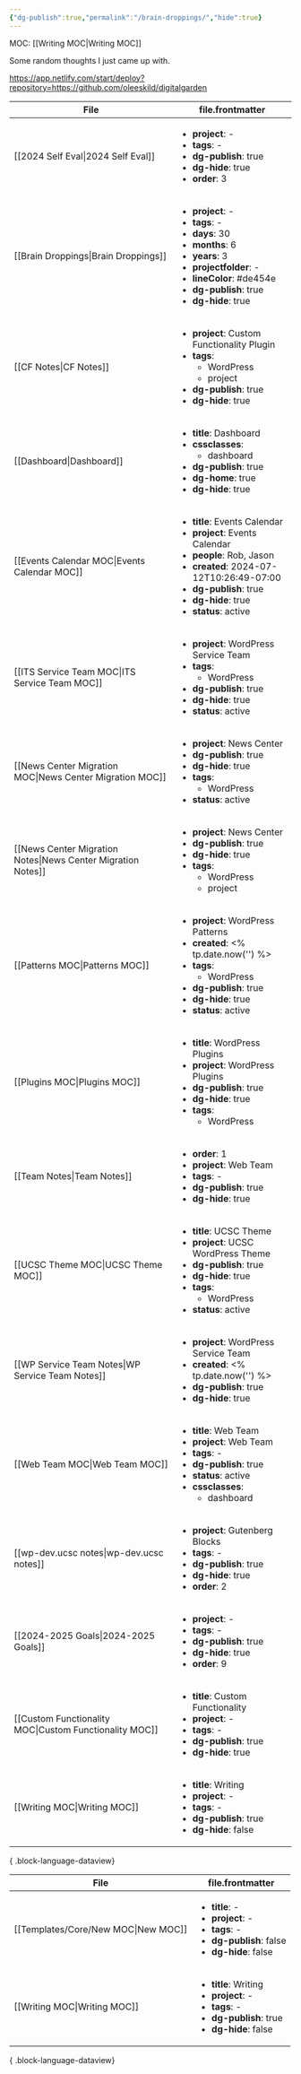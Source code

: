 ```yaml
---
{"dg-publish":true,"permalink":"/brain-droppings/","hide":true}
---
```


MOC: [[Writing MOC\|Writing MOC]]


Some random thoughts I just came up with.

https://app.netlify.com/start/deploy?repository=https://github.com/oleeskild/digitalgarden

<canvas height="0" width="0" style="display: block; box-sizing: border-box; height: 0px; width: 0px;"></canvas><canvas height="0" width="0" style="display: block; box-sizing: border-box; height: 0px; width: 0px;"></canvas><canvas height="0" width="0" style="display: block; box-sizing: border-box; height: 0px; width: 0px;"></canvas>

<canvas height="0" width="0" style="display: block; box-sizing: border-box; height: 0px; width: 0px;"></canvas>

| File                                                            | file.frontmatter                                                                                                                                                                                                                                                       |
| --------------------------------------------------------------- | ---------------------------------------------------------------------------------------------------------------------------------------------------------------------------------------------------------------------------------------------------------------------- |
| [[2024 Self Eval\|2024 Self Eval]]                           | <ul><li><b>project</b>: \-</li><li><b>tags</b>: \-</li><li><b>dg-publish</b>: true</li><li><b>dg-hide</b>: true</li><li><b>order</b>: 3</li></ul>                                                                                                                      |
| [[Brain Droppings\|Brain Droppings]]                         | <ul><li><b>project</b>: \-</li><li><b>tags</b>: \-</li><li><b>days</b>: 30</li><li><b>months</b>: 6</li><li><b>years</b>: 3</li><li><b>projectfolder</b>: \-</li><li><b>lineColor</b>: #de454e</li><li><b>dg-publish</b>: true</li><li><b>dg-hide</b>: true</li></ul>  |
| [[CF Notes\|CF Notes]]                                       | <ul><li><b>project</b>: Custom Functionality Plugin</li><li><b>tags</b>: <ul><li>WordPress</li><li>project</li></ul></li><li><b>dg-publish</b>: true</li><li><b>dg-hide</b>: true</li></ul>                                                                            |
| [[Dashboard\|Dashboard]]                                     | <ul><li><b>title</b>: Dashboard</li><li><b>cssclasses</b>: <ul><li>dashboard</li></ul></li><li><b>dg-publish</b>: true</li><li><b>dg-home</b>: true</li><li><b>dg-hide</b>: true</li></ul>                                                                             |
| [[Events Calendar MOC\|Events Calendar MOC]]                 | <ul><li><b>title</b>: Events Calendar</li><li><b>project</b>: Events Calendar</li><li><b>people</b>: Rob, Jason</li><li><b>created</b>: 2024-07-12T10:26:49-07:00</li><li><b>dg-publish</b>: true</li><li><b>dg-hide</b>: true</li><li><b>status</b>: active</li></ul> |
| [[ITS Service Team MOC\|ITS Service Team MOC]]               | <ul><li><b>project</b>: WordPress Service Team</li><li><b>tags</b>: <ul><li>WordPress</li></ul></li><li><b>dg-publish</b>: true</li><li><b>dg-hide</b>: true</li><li><b>status</b>: active</li></ul>                                                                   |
| [[News Center Migration MOC\|News Center Migration MOC]]     | <ul><li><b>project</b>: News Center</li><li><b>dg-publish</b>: true</li><li><b>dg-hide</b>: true</li><li><b>tags</b>: <ul><li>WordPress</li></ul></li><li><b>status</b>: active</li></ul>                                                                              |
| [[News Center Migration Notes\|News Center Migration Notes]] | <ul><li><b>project</b>: News Center</li><li><b>dg-publish</b>: true</li><li><b>dg-hide</b>: true</li><li><b>tags</b>: <ul><li>WordPress</li><li>project</li></ul></li></ul>                                                                                            |
| [[Patterns MOC\|Patterns MOC]]                               | <ul><li><b>project</b>: WordPress Patterns</li><li><b>created</b>: <% tp.date.now('') %></li><li><b>tags</b>: <ul><li>WordPress</li></ul></li><li><b>dg-publish</b>: true</li><li><b>dg-hide</b>: true</li><li><b>status</b>: active</li></ul>                         |
| [[Plugins MOC\|Plugins MOC]]                                 | <ul><li><b>title</b>: WordPress Plugins</li><li><b>project</b>: WordPress Plugins</li><li><b>dg-publish</b>: true</li><li><b>dg-hide</b>: true</li><li><b>tags</b>: <ul><li>WordPress</li></ul></li></ul>                                                              |
| [[Team Notes\|Team Notes]]                                   | <ul><li><b>order</b>: 1</li><li><b>project</b>: Web Team</li><li><b>tags</b>: \-</li><li><b>dg-publish</b>: true</li><li><b>dg-hide</b>: true</li></ul>                                                                                                                |
| [[UCSC Theme MOC\|UCSC Theme MOC]]                           | <ul><li><b>title</b>: UCSC Theme</li><li><b>project</b>: UCSC WordPress Theme</li><li><b>dg-publish</b>: true</li><li><b>dg-hide</b>: true</li><li><b>tags</b>: <ul><li>WordPress</li></ul></li><li><b>status</b>: active</li></ul>                                    |
| [[WP Service Team Notes\|WP Service Team Notes]]             | <ul><li><b>project</b>: WordPress Service Team</li><li><b>created</b>: <% tp.date.now('') %></li><li><b>dg-publish</b>: true</li><li><b>dg-hide</b>: true</li></ul>                                                                                                    |
| [[Web Team MOC\|Web Team MOC]]                               | <ul><li><b>title</b>: Web Team</li><li><b>project</b>: Web Team</li><li><b>tags</b>: \-</li><li><b>dg-publish</b>: true</li><li><b>status</b>: active</li><li><b>cssclasses</b>: <ul><li>dashboard</li></ul></li></ul>                                                 |
| [[wp-dev.ucsc notes\|wp-dev.ucsc notes]]                     | <ul><li><b>project</b>: Gutenberg Blocks</li><li><b>tags</b>: \-</li><li><b>dg-publish</b>: true</li><li><b>dg-hide</b>: true</li><li><b>order</b>: 2</li></ul>                                                                                                        |
| [[2024-2025 Goals\|2024-2025 Goals]]                         | <ul><li><b>project</b>: \-</li><li><b>tags</b>: \-</li><li><b>dg-publish</b>: true</li><li><b>dg-hide</b>: true</li><li><b>order</b>: 9</li></ul>                                                                                                                      |
| [[Custom Functionality MOC\|Custom Functionality MOC]]       | <ul><li><b>title</b>: Custom Functionality</li><li><b>project</b>: \-</li><li><b>tags</b>: \-</li><li><b>dg-publish</b>: true</li><li><b>dg-hide</b>: true</li></ul>                                                                                                   |
| [[Writing MOC\|Writing MOC]]                                 | <ul><li><b>title</b>: Writing</li><li><b>project</b>: \-</li><li><b>tags</b>: \-</li><li><b>dg-publish</b>: true</li><li><b>dg-hide</b>: false</li></ul>                                                                                                               |

{ .block-language-dataview}

| File                                   | file.frontmatter                                                                                                                                         |
| -------------------------------------- | -------------------------------------------------------------------------------------------------------------------------------------------------------- |
| [[Templates/Core/New MOC\|New MOC]] | <ul><li><b>title</b>: \-</li><li><b>project</b>: \-</li><li><b>tags</b>: \-</li><li><b>dg-publish</b>: false</li><li><b>dg-hide</b>: false</li></ul>     |
| [[Writing MOC\|Writing MOC]]        | <ul><li><b>title</b>: Writing</li><li><b>project</b>: \-</li><li><b>tags</b>: \-</li><li><b>dg-publish</b>: true</li><li><b>dg-hide</b>: false</li></ul> |

{ .block-language-dataview}